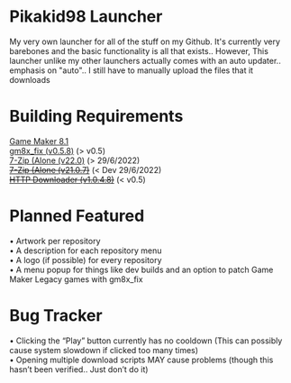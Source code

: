 # Pikakid98 Launcher
My very own launcher for all of the stuff on my Github. It's currently very barebones and the basic functionality is all that exists.. However, This launcher unlike my other launchers actually comes with an auto updater.. emphasis on "auto".. I still have to manually upload the files that it downloads

# Building Requirements

[Game Maker 8.1](https://archive.org/details/GameMaker81)
\
[gm8x_fix (v0.5.8)](https://github.com/skyfloogle/gm8x_fix/releases/tag/v0.5.8) (> v0.5)
\
[7-Zip (Alone (v22.0)](https://www.7-zip.org/a/7z2107-extra.7z) (> 29/6/2022)
\
~~[7-Zip (Alone (v21.0.7)](https://www.7-zip.org/a/7z2107-extra.7z)~~ (< Dev 29/6/2022)
\
~~[HTTP Downloader (v1.0.4.8)](https://github.com/erickutcher/httpdownloader/releases/v1.0.4.8)~~ (< v0.5)

# Planned Featured

• Artwork per repository
\
• A description for each repository menu
\
• A logo (if possible) for every repository
\
• A menu popup for things like dev builds and an option to patch Game Maker Legacy games with gm8x_fix


# Bug Tracker

• Clicking the “Play” button currently has no cooldown (This can possibly cause system slowdown if clicked too many times)
\
• Opening multiple download scripts MAY cause problems (though this hasn’t been verified.. Just don’t do it)
